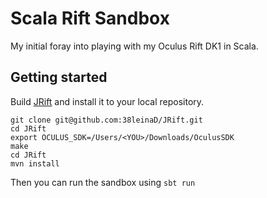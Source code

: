 # Scala Rift Sandbox

My initial foray into playing with my Oculus Rift DK1 in Scala.

## Getting started

Build [JRift](https://github.com/38leinaD/JRift) and install it to your local repository.

    git clone git@github.com:38leinaD/JRift.git
    cd JRift
    export OCULUS_SDK=/Users/<YOU>/Downloads/OculusSDK
    make
    cd JRift
    mvn install

Then you can run the sandbox using `sbt run`
